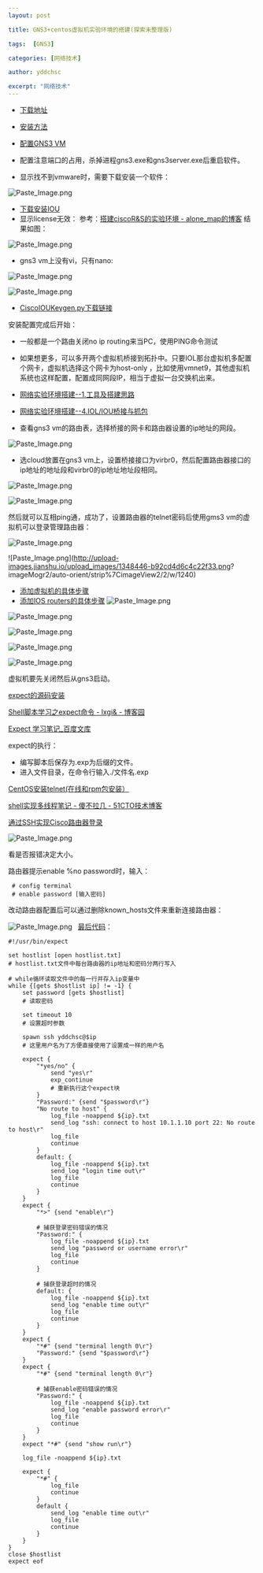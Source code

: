 ```yaml
---
layout: post

title: GNS3+centos虚拟机实验环境的搭建(探索未整理版)

tags:  [GNS3]

categories: [网络技术]

author: yddchsc

excerpt: "网络技术"
---
```


+ [下载地址](https://gns3.com/software)
+ [安装方法](https://docs.gns3.com/11YYG4NQlPSl31YwvVvBS9RAsOLSYv0Ocy-uG2K8ytIY/index.html)
+ [配置GNS3 VM](https://docs.gns3.com/1wdfvS-OlFfOf7HWZoSXMbG58C4pMSy7vKJFiKKVResc/index.html)

+ 配置注意端口的占用，杀掉进程gns3.exe和gns3server.exe后重启软件。
+ 显示找不到vmware时，需要下载安装一个软件：

![Paste_Image.png](http://upload-images.jianshu.io/upload_images/1348446-5756ceedd0b2ee10.png?imageMogr2/auto-orient/strip%7CimageView2/2/w/1240)

+ [下载安装IOU](http://docs.gns3.com/appliances/cisco-iou-l3.html#appliance_supported)
+ 显示license无效：
 参考：[搭建ciscoR&S的实验环境 - alone_map的博客](http://blog.csdn.net/alone_map/article/details/51848235)
结果如图：

![Paste_Image.png](http://upload-images.jianshu.io/upload_images/1348446-e80d18a6981d796c.png?imageMogr2/auto-orient/strip%7CimageView2/2/w/1240)

+ gns3 vm上没有vi，只有nano:

![Paste_Image.png](http://upload-images.jianshu.io/upload_images/1348446-9dd0ec56204a72e9.png?imageMogr2/auto-orient/strip%7CimageView2/2/w/1240)

![Paste_Image.png](http://upload-images.jianshu.io/upload_images/1348446-b759bd79f2da2f3c.png?imageMogr2/auto-orient/strip%7CimageView2/2/w/1240)
+ [CiscoIOUKeygen.py下载链接](http://download.csdn.net/download/port123/8563875)

安装配置完成后开始：

+ 一般都是一个路由关闭no ip routing来当PC，使用PING命令测试
+ 如果想更多，可以多开两个虚拟机桥接到拓扑中。只要IOL那台虚拟机多配置个网卡，虚拟机选择这个网卡为host-only ，比如使用vmnet9，其他虚拟机系统也这样配置，配置成同网段IP，相当于虚拟一台交换机出来。
+ [网络实验环境搭建--1.工具及搭建思路](http://cytree.blog.51cto.com/2064835/646985)
+ [网络实验环境搭建--4.IOL/IOU桥接与抓包](http://cytree.blog.51cto.com/2064835/674516)

+ 查看gns3 vm的路由表，选择桥接的网卡和路由器设置的ip地址的网段。

![Paste_Image.png](http://upload-images.jianshu.io/upload_images/1348446-8440186c4765924a.png?imageMogr2/auto-orient/strip%7CimageView2/2/w/1240)

+ 选cloud放置在gns3 vm上，设置桥接接口为virbr0，然后配置路由器接口的ip地址的地址段和virbr0的ip地址地址段相同。

![Paste_Image.png](http://upload-images.jianshu.io/upload_images/1348446-b01b18923f4e6792.png?imageMogr2/auto-orient/strip%7CimageView2/2/w/1240)

![Paste_Image.png](http://upload-images.jianshu.io/upload_images/1348446-4931f52454446d9c.png?imageMogr2/auto-orient/strip%7CimageView2/2/w/1240)

然后就可以互相ping通，成功了，设置路由器的telnet密码后使用gms3 vm的虚拟机可以登录管理路由器：


![Paste_Image.png](http://upload-images.jianshu.io/upload_images/1348446-90516eac51fff239.png?imageMogr2/auto-orient/strip%7CimageView2/2/w/1240)

![Paste_Image.png](http://upload-images.jianshu.io/upload_images/1348446-b92cd4d6c4c22f33.png?
imageMogr2/auto-orient/strip%7CimageView2/2/w/1240)

+ [添加虚拟机的具体步骤](http://docs.gns3.com/1u_D9XSSA5PVFrOrTWSw1Vn8Utvimd6ksv76F7731N84/index.html#h.36ilounhvvlx)
+ [添加IOS routers的具体步骤](http://docs.gns3.com/1yL-p0vPROWPTkQqkEzL2IaDu7iYW-PUzpFamnksHH98/index.html#h.lhymoue6mivc)
![Paste_Image.png](http://upload-images.jianshu.io/upload_images/1348446-0e4a9dbf9ca5ea99.png?imageMogr2/auto-orient/strip%7CimageView2/2/w/1240)


![Paste_Image.png](http://upload-images.jianshu.io/upload_images/1348446-77e7ce1dbd3d58d5.png?imageMogr2/auto-orient/strip%7CimageView2/2/w/1240)


![Paste_Image.png](http://upload-images.jianshu.io/upload_images/1348446-5484e88a3023935f.png?imageMogr2/auto-orient/strip%7CimageView2/2/w/1240)


![Paste_Image.png](http://upload-images.jianshu.io/upload_images/1348446-268e6f4fd4c21d32.png?imageMogr2/auto-orient/strip%7CimageView2/2/w/1240)

![Paste_Image.png](http://upload-images.jianshu.io/upload_images/1348446-83edb4e4f83f98bd.png?imageMogr2/auto-orient/strip%7CimageView2/2/w/1240)

虚拟机要先关闭然后从gns3启动。

[expect的源码安装](http://jingyan.baidu.com/article/020278114f1da11bcc9ce5bb.html)

[Shell脚本学习之expect命令 - lxgi& - 博客园](http://www.cnblogs.com/lixigang/articles/4849527.html)

[Expect 学习笔记_百度文库](https://wenku.baidu.com/view/64eff008581b6bd97f19ea03.html)

expect的执行：
+ 编写脚本后保存为.exp为后缀的文件。
+ 进入文件目录，在命令行输入./文件名.exp

[CentOS安装telnet(在线和rpm包安装） ](http://www.centoscn.com/image-text/install/2016/1125/8227.html)

[shell实现多线程笔记 - 傻不拉几 - 51CTO技术博客](http://mochaming.blog.51cto.com/1179049/1279864)

[通过SSH实现Cisco路由器登录](http://www.net130.com/technic/001/20040105003.htm)

![Paste_Image.png](http://upload-images.jianshu.io/upload_images/1348446-31ce43d9ecb35208.png?imageMogr2/auto-orient/strip%7CimageView2/2/w/1240)

看是否报错决定大小。

路由器提示enable %no password时，输入：
```
 # config terminal
 # enable password [输入密码]
```
改动路由器配置后可以通过删除known_hosts文件来重新连接路由器：

![Paste_Image.png](http://upload-images.jianshu.io/upload_images/1348446-9f39bd465068471c.png?imageMogr2/auto-orient/strip%7CimageView2/2/w/1240)
 
[最后代码](https://github.com/yddchsc/expectscripts)：

```
#!/usr/bin/expect

set hostlist [open hostlist.txt]
# hostlist.txt文件中每台路由器的ip地址和密码分两行写入

# while循环读取文件中的每一行并存入ip变量中
while {[gets $hostlist ip] != -1} {
	set password [gets $hostlist]
	# 读取密码

	set timeout 10
	# 设置超时参数

	spawn ssh yddchsc@$ip
	# 这里用户名为了方便直接使用了设置成一样的用户名

	expect {
		"*yes/no" {
			send "yes\r"
			exp_continue
			# 重新执行这个expect块
		}
		"Password:" {send "$password\r"}
		"No route to host" {
			log_file -noappend ${ip}.txt
			send_log "ssh: connect to host 10.1.1.10 port 22: No route to host\r"
			log_file
			continue
		}
		default: {
			log_file -noappend ${ip}.txt
			send_log "login time out\r"
			log_file
			continue
		}
	}
	expect {
		"*>" {send "enable\r"}

		# 捕获登录密码错误的情况
		"Password:" {
			log_file -noappend ${ip}.txt
			send_log "password or username error\r"
			log_file
			continue
		}

		# 捕获登录超时的情况
		default: {
			log_file -noappend ${ip}.txt
			send_log "enable time out\r"
			log_file
			continue
		}
	}
	expect {
		"*#" {send "terminal length 0\r"}
		"Password:" {send "$password\r"}
	}
	expect {
		"*#" {send "terminal length 0\r"}

		# 捕获enable密码错误的情况
		"Password:" {
			log_file -noappend ${ip}.txt
			send_log "enable password error\r"
			log_file
			continue
		}
	}
	expect "*#" {send "show run\r"}
	
	log_file -noappend ${ip}.txt

	expect {
		"*#" {
			log_file
			continue
		}
		default {
			send_log "enable time out\r"
			log_file
			continue
		}
	}
}
close $hostlist
expect eof
```

